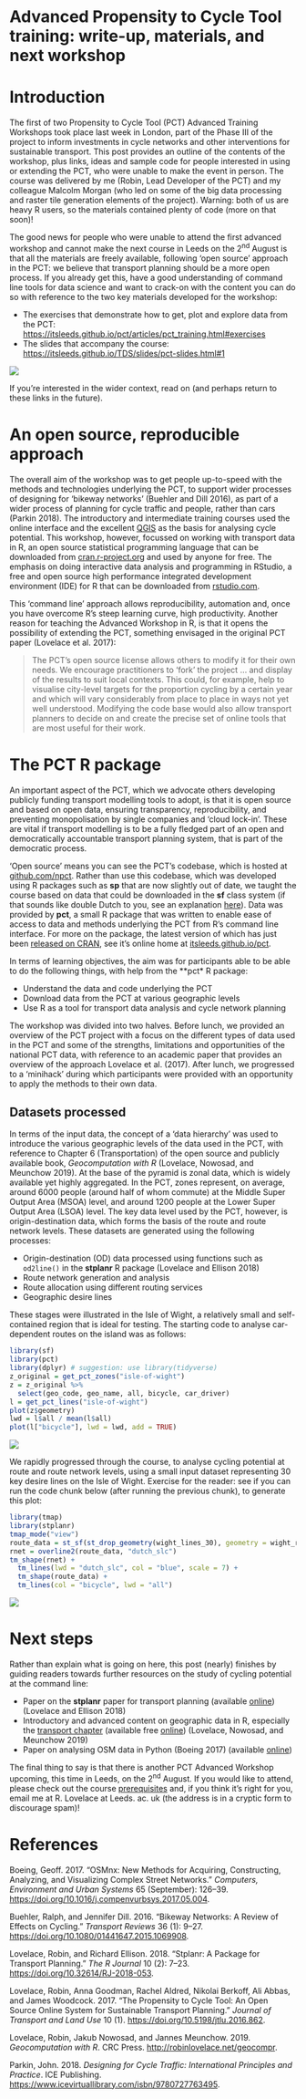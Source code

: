 Advanced Propensity to Cycle Tool training: write-up, materials, and
next workshop
================

# Introduction

The first of two Propensity to Cycle Tool (PCT) Advanced Training
Workshops took place last week in London, part of the Phase III of the
project to inform investments in cycle networks and other interventions
for sustainable transport. This post provides an outline of the contents
of the workshop, plus links, ideas and sample code for people interested
in using or extending the PCT, who were unable to make the event in
person. The course was delivered by me (Robin, Lead Developer of the
PCT) and my colleague Malcolm Morgan (who led on some of the big data
processing and raster tile generation elements of the project). Warning:
both of us are heavy R users, so the materials contained plenty of code
(more on that soon)\!

The good news for people who were unable to attend the first advanced
workshop and cannot make the next course in Leeds on the 2<sup>nd</sup>
August is that all the materials are freely available, following ‘open
source’ approach in the PCT: we believe that transport planning should
be a more open process. If you already get this, have a good
understanding of command line tools for data science and want to
crack-on with the content you can do so with reference to the two key
materials developed for the workshop:

  - The exercises that demonstrate how to get, plot and explore data
    from the PCT:
    <https://itsleeds.github.io/pct/articles/pct_training.html#exercises>
  - The slides that accompany the course:
    <https://itsleeds.github.io/TDS/slides/pct-slides.html#1>

![](pct-slides.png)

If you’re interested in the wider context, read on (and perhaps return
to these links in the future).

# An open source, reproducible approach

The overall aim of the workshop was to get people up-to-speed with the
methods and technologies underlying the PCT, to support wider processes
of designing for ‘bikeway networks’ (Buehler and Dill 2016), as part of
a wider process of planning for cycle traffic and people, rather than
cars (Parkin 2018). The introductory and intermediate training courses
used the online interface and the excellent
[QGIS](https://itsleeds.github.io/QGIS-intro/) as the basis for
analysing cycle potential. This workshop, however, focussed on working
with transport data in R, an open source statistical programming
language that can be downloaded from
[cran.r-project.org](https://cran.r-project.org/) and used by anyone for
free. The emphasis on doing interactive data analysis and programming in
RStudio, a free and open source high performance integrated development
environment (IDE) for R that can be downloaded from
[rstudio.com](https://www.rstudio.com/products/rstudio/download/).

This ‘command line’ approach allows reproducibility, automation and,
once you have overcome R’s steep learning curve, high productivity.
Another reason for teaching the Advanced Workshop in R, is that it opens
the possibility of extending the PCT, something envisaged in the
original PCT paper (Lovelace et al. 2017):

> The PCT’s open source license allows others to modify it for their own
> needs. We encourage practitioners to ‘fork’ the project … and display
> of the results to suit local contexts. This could, for example, help
> to visualise city-level targets for the proportion cycling by a
> certain year and which will vary considerably from place to place in
> ways not yet well understood. Modifying the code base would also allow
> transport planners to decide on and create the precise set of online
> tools that are most useful for their work.

# The PCT R package

An important aspect of the PCT, which we advocate others developing
publicly funding transport modelling tools to adopt, is that it is open
source and based on open data, ensuring transparency, reproducibility,
and preventing monopolisation by single companies and ‘cloud lock-in’.
These are vital if transport modelling is to be a fully fledged part of
an open and democratically accountable transport planning system, that
is part of the democratic process.

‘Open source’ means you can see the PCT’s codebase, which is hosted at
[github.com/npct](https://github.com/npct/). Rather than use this
codebase, which was developed using R packages such as **sp** that are
now slightly out of date, we taught the course based on data that could
be downloaded in the **sf** class system (if that sounds like double
Dutch to you, see an explanation
[here](https://geocompr.robinlovelace.net/spatial-class.html#intro-sf)).
Data was provided by **pct**, a small R package that was written to
enable ease of access to data and methods underlying the PCT from R’s
command line interface. For more on the package, the latest version of
which has just been [released on
CRAN](https://cran.r-project.org/package=pct), see it’s online home at
[itsleeds.github.io/pct](https://itsleeds.github.io/pct/).

In terms of learning objectives, the aim was for participants able to be
able to do the following things, with help from the \*\*pct\* R package:

  - Understand the data and code underlying the PCT
  - Download data from the PCT at various geographic levels
  - Use R as a tool for transport data analysis and cycle network
    planning

The workshop was divided into two halves. Before lunch, we provided an
overview of the PCT project with a focus on the different types of data
used in the PCT and some of the strengths, limitations and opportunities
of the national PCT data, with reference to an academic paper that
provides an overview of the approach Lovelace et al. (2017). After
lunch, we progressed to a ‘minihack’ during which participants were
provided with an opportunity to apply the methods to their own data.

## Datasets processed

In terms of the input data, the concept of a ‘data hierarchy’ was used
to introduce the various geographic levels of the data used in the PCT,
with reference to Chapter 6 (Transportation) of the open source and
publicly available book, *Geocomputation with R* (Lovelace, Nowosad, and
Meunchow 2019). At the base of the pyramid is zonal data, which is
widely available yet highly aggregated. In the PCT, zones represent, on
average, around 6000 people (around half of whom commute) at the Middle
Super Output Area (MSOA) level, and around 1200 people at the Lower
Super Output Area (LSOA) level. The key data level used by the PCT,
however, is origin-destination data, which forms the basis of the route
and route network levels. These datasets are generated using the
following processes:

  - Origin-destination (OD) data processed using functions such as
    `od2line()` in the **stplanr** R package (Lovelace and Ellison 2018)
  - Route network generation and analysis
  - Route allocation using different routing services
  - Geographic desire lines

These stages were illustrated in the Isle of Wight, a relatively small
and self-contained region that is ideal for testing. The starting code
to analyse car-dependent routes on the island was as follows:

``` r
library(sf)
library(pct)
library(dplyr) # suggestion: use library(tidyverse)
z_original = get_pct_zones("isle-of-wight")
z = z_original %>% 
  select(geo_code, geo_name, all, bicycle, car_driver)
l = get_pct_lines("isle-of-wight")
plot(z$geometry)
lwd = l$all / mean(l$all)
plot(l["bicycle"], lwd = lwd, add = TRUE)
```

![](advanced-training_files/figure-gfm/unnamed-chunk-4-1.png)<!-- -->

We rapidly progressed through the course, to analyse cycling potential
at route and route network levels, using a small input dataset
representing 30 key desire lines on the Isle of Wight. Exercise for the
reader: see if you can run the code chunk below (after running the
previous chunk), to generate this plot:

``` r
library(tmap)
library(stplanr)
tmap_mode("view")
route_data = st_sf(st_drop_geometry(wight_lines_30), geometry = wight_routes_30$geometry)
rnet = overline2(route_data, "dutch_slc")
tm_shape(rnet) +
  tm_lines(lwd = "dutch_slc", col = "blue", scale = 7) +
  tm_shape(route_data) +
  tm_lines(col = "bicycle", lwd = "all")
```

![](advanced-training_files/figure-gfm/unnamed-chunk-5-1.png)<!-- -->

# Next steps

Rather than explain what is going on here, this post (nearly) finishes
by guiding readers towards further resources on the study of cycling
potential at the command line:

  - Paper on the **stplanr** paper for transport planning (available
    [online](https://cran.r-project.org/web/packages/stplanr/vignettes/stplanr-paper.html))
    (Lovelace and Ellison 2018)
  - Introductory and advanced content on geographic data in R,
    especially the [transport
    chapter](http://geocompr.robinlovelace.net/transport.html)
    (available free [online](http://geocompr.robinlovelace.net/))
    (Lovelace, Nowosad, and Meunchow 2019)
  - Paper on analysing OSM data in Python (Boeing 2017) (available
    [online](https://arxiv.org/pdf/1611.01890))

The final thing to say is that there is another PCT Advanced Workshop
upcoming, this time in Leeds, on the 2<sup>nd</sup> August. If you would
like to attend, please check out the course
[prerequisites](https://itsleeds.github.io/pct/articles/pct_training.html#prerequisites)
and, if you think it’s right for you, email me at R. Lovelace at Leeds.
ac. uk (the address is in a cryptic form to discourage spam)\!

# References

<div id="refs" class="references">

<div id="ref-boeing_osmnx:_2017">

Boeing, Geoff. 2017. “OSMnx: New Methods for Acquiring, Constructing,
Analyzing, and Visualizing Complex Street Networks.” *Computers,
Environment and Urban Systems* 65 (September): 126–39.
<https://doi.org/10.1016/j.compenvurbsys.2017.05.004>.

</div>

<div id="ref-buehler_bikeway_2016">

Buehler, Ralph, and Jennifer Dill. 2016. “Bikeway Networks: A Review of
Effects on Cycling.” *Transport Reviews* 36 (1): 9–27.
<https://doi.org/10.1080/01441647.2015.1069908>.

</div>

<div id="ref-lovelace_stplanr:_2018">

Lovelace, Robin, and Richard Ellison. 2018. “Stplanr: A Package for
Transport Planning.” *The R Journal* 10 (2): 7–23.
<https://doi.org/10.32614/RJ-2018-053>.

</div>

<div id="ref-lovelace_propensity_2017">

Lovelace, Robin, Anna Goodman, Rachel Aldred, Nikolai Berkoff, Ali
Abbas, and James Woodcock. 2017. “The Propensity to Cycle Tool: An Open
Source Online System for Sustainable Transport Planning.” *Journal of
Transport and Land Use* 10 (1). <https://doi.org/10.5198/jtlu.2016.862>.

</div>

<div id="ref-lovelace_geocomputation_2019">

Lovelace, Robin, Jakub Nowosad, and Jannes Meunchow. 2019.
*Geocomputation with R*. CRC Press. <http://robinlovelace.net/geocompr>.

</div>

<div id="ref-parkin_designing_2018">

Parkin, John. 2018. *Designing for Cycle Traffic: International
Principles and Practice*. ICE Publishing.
<https://www.icevirtuallibrary.com/isbn/9780727763495>.

</div>

</div>
